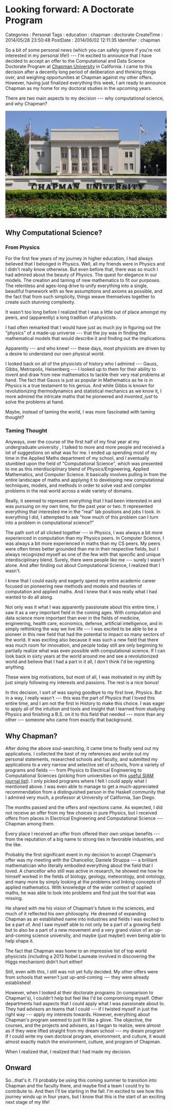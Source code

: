 Looking forward: A Doctorate Program
====================================

Categories
:   Personal
Tags
:   education
:   chapman
:   doctorate
CreateTime
:   2014/05/28 23:50:48
PostDate
:   2014/06/02 12:11:35
Identifier
:   chapman

So a bit of some personal news (which you can safely ignore if you're not
interested in my personal life!) --- I'm excited to announce that I have
decided to accept an offer to the Computational and Data Science Doctorate
Program at [Chapman University][chapman] in California.  I came to this
decision after a decently long period of deliberation and thinking things
over, and weighing opportunities at Chapman against my other offers. However,
having just finalized everything this week, I am ready to announce Chapman as
my home for my doctoral studies in the upcoming years.

[chapman]: http://www.chapman.edu/

There are two main aspects to my decision --- why computational science, and
why Chapman?

![Williams Hall --- Chapman University (Photo by Tom Arthur)](/img/entries/chapman/williams-hall.jpg "Williams Hall --- Chapman University (Photo by Tom Arthur)")

Why Computational Science?
--------------------------

### From Physics

For the first few years of my journey in higher education, I had always
believed that I belonged in Physics.  Well, all my friends were in Physics and
I didn't really know otherwise.  But even before that, there was so much I had
admired about the beauty of Physics.  The quest for elegance in our
models.  The creation and taming of new mathematics to fit our purposes.
The relentless and ages-long drive to unify everything into a single,
beautiful framework with as few assumptions and axioms as possible, and the
fact that from such simplicity, things weave themselves together to create
such stunning complexity.

It wasn't too long before I realized that I was a little out of place amongst
my peers, and (apparently) a long tradition of physicists.

I had often remarked that I would have just as much joy in figuring out the
"physics" of a made-up universe --- that the joy was in finding the
mathematical models that would describe it and finding out the implications.

Apparently --- and who knew! --- these days, most physicists are driven by a
desire to understand our *own* physical world.

I looked back on all of the physicists of history who I admired --- Gauss,
Gibbs, Metropolis, Heisenberg --- I looked up to them for their ability to invent
and draw from new mathematics to tackle their very real problems at hand.  The
fact that Gauss is just as popular in Mathematics as he is in Physics is a
true testament to his genius.  And while Gibbs is known for revolutionizing
thermodynamics and statistical mechanics as we know it, I more admired the
intricate maths that he pioneered and *invented*, *just* to solve the problems
at hand.

Maybe, instead of taming the world, I was more fascinated with taming thought?

### Taming Thought

Anyways, over the course of the first half of my final year at my
undergraduate university , I talked to more and more people and received a lot
of suggestions on what was for me.  I ended up spending most of my time in the
Applied Maths department of my school, and I eventually stumbled upon the
field of "Computational Science", which was presented to me as this
interdisciplinary blend of Physics/Engineering, Applied Mathematics, and
Computer Science.  It basically involves pulling in from the entire landscape
of maths and applying it to developing new computational techniques, models,
and methods in order to solve vast and complex problems in the real world
across a wide variety of domains.

Really, it seemed to represent everything that I had been interested in and
was pursuing on my own time, for the past year or two.  It represented
everything that interested me in the "real" lab positions and jobs I took.  In
everything I did, I attempted to ask "how much of this problem can I turn into
a problem in computational science?"

The path sort of all clicked together --- in Physics, I was always a bit more
experienced in computation than my Physics peers.  In Computer Science, I was
always a bit more experienced in maths than my CS peers.  My peers were often
times better grounded than me in their respective fields, but I always
recognized myself as one of the few with that specific and unique
interdisciplinary blend. Surely, there were people like me --- surely I wasn't
alone.  And after finding out about Computational Science, I realized that I
wasn't.

I knew that I could easily and eagerly spend my entire academic career focused
on pioneering new methods and models and theories of computation and applied
maths.  And I knew that it was really what I had wanted to do all along.

Not only was it what I was apparently passionate about this entire time, I saw
it as a very important field in the coming ages.  With computation and data
science more important than ever in the fields of medicine, engineering,
health care, economics, defense, artificial intelligence, and in simply
rethinking the way we live life --- I was excited to be able to be a pioneer
in this new field that had the potential to impact so many sectors of the
world.  It was exciting also because it was such a new field that there was
much room for innovation, and people today still are only beginning to
partially realize what was even possible with computational science.  If I can
look back in sixty years at the world around me and see a revolutionized world
and believe that I had a part in it all, I don't think I'd be regretting
anything.

These were big motivations, but most of all, I was motivated in my shift by
just simply following my interests and passions.  The rest is a nice bonus!

In this decision, I sort of was saying goodbye to my first love, Physics.  But
in a way, I really wasn't --- this was the part of Physics that I loved this
entire time, and I am not the first in History to make this choice.  I was
eager to apply all of the intuition and tools and insight that I learned from
studying Physics and finishing a B.S. on it to this field that needed --- more
than any other --- someone who came from exactly that background.

Why Chapman?
------------

After doing the above soul-searching, it came time to finally send out my
applications.  I collected the best of my references and wrote out my personal
statements, researched schools and faculty, and submitted my applications to a
very narrow and selective set of schools, from a variety of programs and
fields --- from Physics to Electrical Engineering to Computational Sciences
(picking from universities on this [useful SIAM journal list][siam]).  I only
picked programs where I felt I could apply what I mentioned above.  I was even
able to manage to get a much-appreciated recommendation from a distinguished
person in the Haskell community that I admired very much, a professor at
University of California, San Diego.

[siam]: http://www.siam.org/students/resources/cse_programs.php

The months passed and the offers and rejections came.  As expected, I did not
receive an offer from my few choices in pure Physics, but I received offers
from places in Electrical Engineering and Computational Science --- Chapman
among them.

Every place I received an offer from offered their own unique benefits ---
from the reputation of a big name to strong ties in favorable industries, and
the like.

Probably the first significant event in my decision to accept Chapman's offer
was my meeting with the Chancellor, Daniele Struppa --- a brilliant
mathematician who literally embodied everything about the field that I loved.
A chancellor who still was active in research, he showed me how he himself
worked in the fields of biology, geology, meteorology, and ontology, and many
more by simply looking at the problems and linking concepts of applied
mathematics.  With knowledge of the wider context of applied maths, he was
able to look into problems and find just the tool that was missing.

He shared with me his vision of Chapman's future in the sciences, and much of
it reflected his own philosophy.  He dreamed of expanding Chapman as an
established name into industries and fields I was excited to be a part of. And
I saw myself able to not only be a part of a growing field but to also be a
part of a new movement and a very grand vision of an up-and-coming science
university, and maybe (just maybe!) even being able to help shape it.

The fact that Chapman was home to an impressive list of top world physicists
(including a 2013 Nobel Laureate involved in discovering the Higgs mechanism)
didn't hurt either!

Still, even with this, I still was not yet fully decided.  My other offers
were from schools that weren't just up-and-coming --- they were already
established!

However, when I looked at their doctorate programs (in comparison to
Chapman's), I couldn't help but feel like I'd be compromising myself.  Other
departments had aspects that I could apply what I was passionate about to.
They had advisors an teams that I could  --- if I twisted myself in just the
right way --- apply my interests towards. However, everything about Chapman's
program seemed to just fit like a glove.  The objective, the courses, and the
projects and advisers, as I began to realize, were almost as if they were
lifted straight from my dream school --- my dream program!  If I could write
my own doctoral program, environment, and culture, it would almost exactly
match the environment, culture, and program of Chapman.

When I realized that, I realized that I had made my decision.

Onward
------

So...that's it.  I'll probably be using this coming summer to transition into
Chapman and the faculty there, and maybe find a team I could try to contribute
to.  And then I'll be starting in the fall.  I'm excited to see how this
journey winds up in four years, but I know that this is the start of an
exciting next stage of my life!

